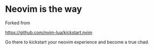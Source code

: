 # Neovim is the way

Forked from

https://github.com/nvim-lua/kickstart.nvim

Go there to kickstart your neovim experience and become a true chad.

